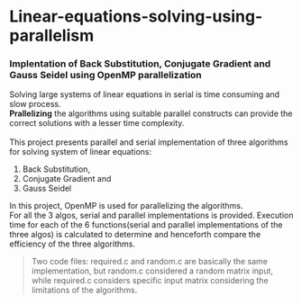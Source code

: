 # Linear-equations-solving-using-parallelism
### Implentation of Back Substitution, Conjugate Gradient and Gauss Seidel using OpenMP parallelization

Solving large systems of linear equations in serial is time consuming and slow process.<br />
**Prallelizing** the algorithms using suitable parallel constructs can provide the correct solutions with a lesser time complexity. <br />
<br/>
This project presents parallel and serial implementation of three algorithms for solving system of linear equations: <br />
1. Back Substitution, 
1. Conjugate Gradient and
1. Gauss Seidel 
    
In this project, OpenMP is used for parallelizing the algorithms.<br />
For all the 3 algos, serial and parallel implementations is provided. Execution time for each of the 6 functions(serial and parallel implementations of the three algos) is calculated to determine and henceforth compare the efficiency of the three algorithms.<br />
> Two code files: required.c and random.c are basically the same implementation, but random.c considered a random matrix input, while required.c considers specific input matrix considering the limitations of the algorithms.


